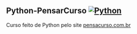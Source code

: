 ## Python-PensarCurso [![Python](https://skillicons.dev/icons?i=py)](https://github.com/GledsonVC/Cursos/)

Curso feito de Python pelo site
[pensacurso.com.br](https://www.pensarcursos.com.br/)
